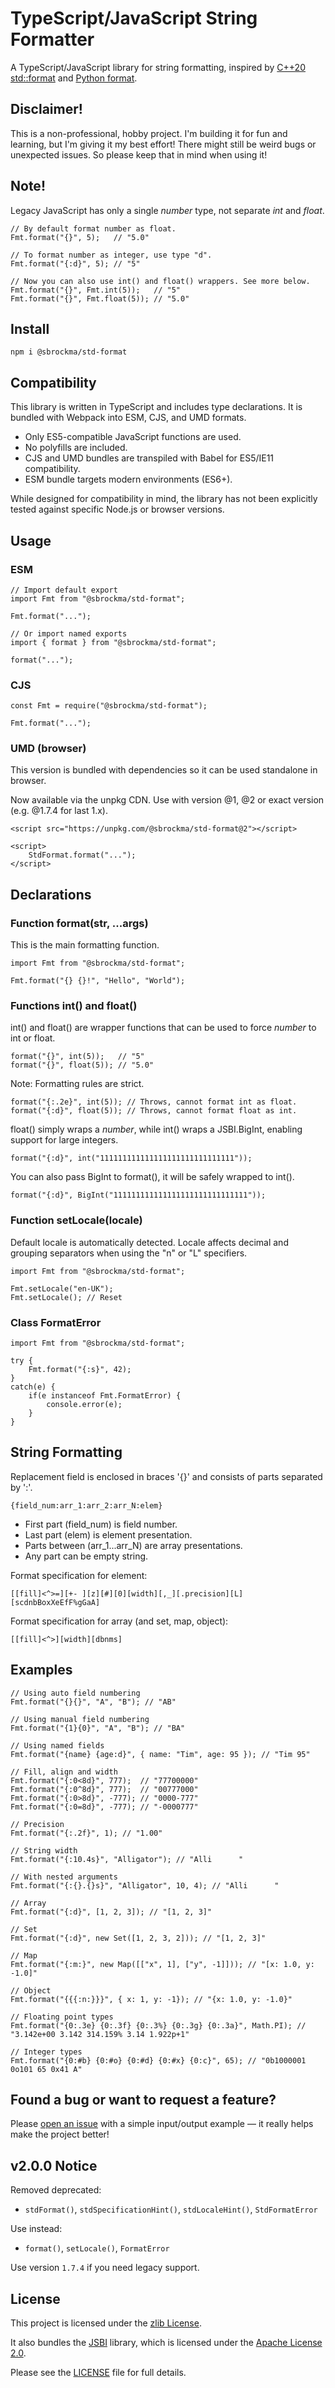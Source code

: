 # TypeScript/JavaScript String Formatter

A TypeScript/JavaScript library for string formatting, inspired by
[C++20 std::format](https://en.cppreference.com/w/cpp/utility/format/spec) and
[Python format](https://docs.python.org/3/library/string.html#formatspec).

## Disclaimer!

This is a non-professional, hobby project. 
I'm building it for fun and learning, but I'm giving it my best effort! 
There might still be weird bugs or unexpected issues.
So please keep that in mind when using it!

## Note!

Legacy JavaScript has only a single *number* type, not separate *int* and *float*.

    // By default format number as float.
    Fmt.format("{}", 5);   // "5.0"

    // To format number as integer, use type "d".
    Fmt.format("{:d}", 5); // "5"

    // Now you can also use int() and float() wrappers. See more below.
    Fmt.format("{}", Fmt.int(5));   // "5"
    Fmt.format("{}", Fmt.float(5)); // "5.0"

## Install

    npm i @sbrockma/std-format

## Compatibility

This library is written in TypeScript and includes type declarations.
It is bundled with Webpack into ESM, CJS, and UMD formats.

* Only ES5-compatible JavaScript functions are used.
* No polyfills are included.
* CJS and UMD bundles are transpiled with Babel for ES5/IE11 compatibility.
* ESM bundle targets modern environments (ES6+).

While designed for compatibility in mind, the library has not been explicitly
tested against specific Node.js or browser versions.

## Usage

### ESM
    // Import default export
    import Fmt from "@sbrockma/std-format";

    Fmt.format("...");

    // Or import named exports
    import { format } from "@sbrockma/std-format";

    format("...");

### CJS
    const Fmt = require("@sbrockma/std-format");
    
    Fmt.format("...");

### UMD (browser)
This version is bundled with dependencies so it can be used standalone in browser.

Now available via the unpkg CDN. Use with version @1, @2 or exact version (e.g. @1.7.4 for last 1.x).

    <script src="https://unpkg.com/@sbrockma/std-format@2"></script>
    
    <script>
        StdFormat.format("...");
    </script>

## Declarations

### Function format(str, ...args)

This is the main formatting function.

    import Fmt from "@sbrockma/std-format";

    Fmt.format("{} {}!", "Hello", "World");

### Functions int() and float()

int() and float() are wrapper functions that can be used to force *number* to int or float.

    format("{}", int(5));   // "5"
    format("{}", float(5)); // "5.0"

Note: Formatting rules are strict.

    format("{:.2e}", int(5)); // Throws, cannot format int as float.
    format("{:d}", float(5)); // Throws, cannot format float as int.

float() simply wraps a *number*, while int() wraps a JSBI.BigInt, enabling support for large integers.

    format("{:d}", int("111111111111111111111111111111"));

You can also pass BigInt to format(), it will be safely wrapped to int().

    format("{:d}", BigInt("111111111111111111111111111111"));


### Function setLocale(locale)

Default locale is automatically detected.
Locale affects decimal and grouping separators when using the "n" or "L" specifiers.

    import Fmt from "@sbrockma/std-format";
    
    Fmt.setLocale("en-UK");
    Fmt.setLocale(); // Reset

### Class FormatError

    import Fmt from "@sbrockma/std-format";

    try {
        Fmt.format("{:s}", 42);
    } 
    catch(e) {
        if(e instanceof Fmt.FormatError) {
            console.error(e);
        }
    }

## String Formatting

Replacement field is enclosed in braces '{}' and consists of parts separated by ':'.

    {field_num:arr_1:arr_2:arr_N:elem}

- First part (field_num) is field number.
- Last part (elem) is element presentation.
- Parts between (arr_1...arr_N) are array presentations.
- Any part can be empty string.

Format specification for element:

    [[fill]<^>=][+- ][z][#][0][width][,_][.precision][L][scdnbBoxXeEfF%gGaA]

Format specification for array (and set, map, object):

    [[fill]<^>][width][dbnms]

## Examples

    // Using auto field numbering
    Fmt.format("{}{}", "A", "B"); // "AB"
    
    // Using manual field numbering
    Fmt.format("{1}{0}", "A", "B"); // "BA"

    // Using named fields
    Fmt.format("{name} {age:d}", { name: "Tim", age: 95 }); // "Tim 95"

    // Fill, align and width
    Fmt.format("{:0<8d}", 777);  // "77700000"
    Fmt.format("{:0^8d}", 777);  // "00777000"
    Fmt.format("{:0>8d}", -777); // "0000-777"
    Fmt.format("{:0=8d}", -777); // "-0000777"

    // Precision
    Fmt.format("{:.2f}", 1); // "1.00"

    // String width
    Fmt.format("{:10.4s}", "Alligator"); // "Alli      "

    // With nested arguments
    Fmt.format("{:{}.{}s}", "Alligator", 10, 4); // "Alli      "

    // Array
    Fmt.format("{:d}", [1, 2, 3]); // "[1, 2, 3]"

    // Set
    Fmt.format("{:d}", new Set([1, 2, 3, 2])); // "[1, 2, 3]"

    // Map
    Fmt.format("{:m:}", new Map([["x", 1], ["y", -1]])); // "[x: 1.0, y: -1.0]"

    // Object
    Fmt.format("{{{:n:}}}", { x: 1, y: -1}); // "{x: 1.0, y: -1.0}"

    // Floating point types
    Fmt.format("{0:.3e} {0:.3f} {0:.3%} {0:.3g} {0:.3a}", Math.PI); // "3.142e+00 3.142 314.159% 3.14 1.922p+1"

    // Integer types
    Fmt.format("{0:#b} {0:#o} {0:#d} {0:#x} {0:c}", 65); // "0b1000001 0o101 65 0x41 A"

## Found a bug or want to request a feature?

Please [open an issue](https://github.com/sbrockma/std-format/issues) with a simple
input/output example — it really helps make the project better!

## v2.0.0 Notice

Removed deprecated:
- `stdFormat()`, `stdSpecificationHint()`, `stdLocaleHint()`, `StdFormatError`

Use instead:
- `format()`, `setLocale()`, `FormatError`

Use version `1.7.4` if you need legacy support.

## License

This project is licensed under the [zlib License](./LICENSE).

It also bundles the [JSBI](https://github.com/GoogleChromeLabs/jsbi) library,
which is licensed under the [Apache License 2.0](https://www.apache.org/licenses/LICENSE-2.0).

Please see the [LICENSE](./LICENSE) file for full details.
